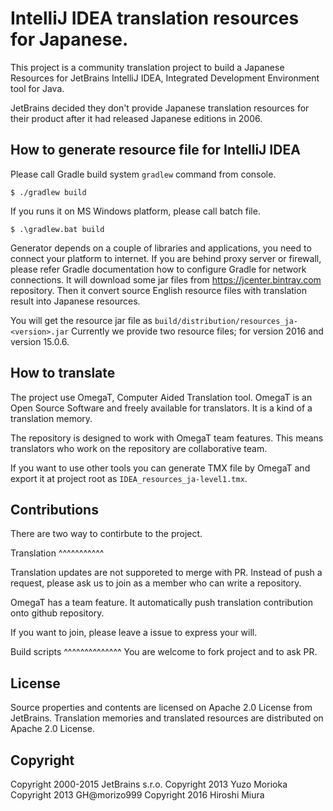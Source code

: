 IntelliJ IDEA translation resources for Japanese.
=================

This project is a community translation project to build a Japanese Resources
for JetBrains IntelliJ IDEA, Integrated Development Environment tool for Java.

JetBrains decided they don't provide Japanese translation resources for their
product after it had released Japanese editions in 2006.

How to generate resource file for IntelliJ IDEA
--------------------------------------

Please call Gradle build system `gradlew` command from console.

```
$ ./gradlew build
```

If you runs it on MS Windows platform, please call batch file.

```
$ .\gradlew.bat build
```

Generator depends on a couple of libraries and applications, you need to connect
your platform to internet. If you are behind proxy server or firewall, please
refer Gradle documentation how to configure Gradle for network connections.
It will download some jar files from https://jcenter.bintray.com repository.
Then it convert source English resource files with translation result into
Japanese resources.

You will get the resource jar file as `build/distribution/resources_ja-<version>.jar`
Currently we provide two resource files; for version 2016 and version 15.0.6.


How to translate
----------------

The project use OmegaT, Computer Aided Translation tool.
OmegaT is an Open Source Software and freely available for translators.
It is a kind of a translation memory.

The repository is designed to work with OmegaT team features. This means
translators who work on the repository are collaborative team.

If you want to use other tools you can generate TMX file by OmegaT and export
it at project root as `IDEA_resources_ja-level1.tmx`.


Contributions
---------------

There are two way to contirbute to the project.

Translation
^^^^^^^^^^^

Translation updates are not supporeted to merge with PR. Instead of push a request,
please ask us to join as a member who can write a repository.

OmegaT has a team feature. It automatically push translation contribution
onto github repository.

If you want to join, please leave a issue to express your will.



Build scripts
^^^^^^^^^^^^^^
You are welcome to fork project and to ask PR.


License
--------

Source properties and contents are licensed on Apache 2.0 License from JetBrains.
Translation memories and translated resources are distributed on Apache 2.0 License.


Copyright
---------

Copyright 2000-2015 JetBrains s.r.o.
Copyright 2013      Yuzo Morioka
Copyright 2013      GH@morizo999
Copyright 2016      Hiroshi Miura
